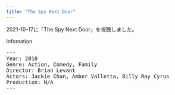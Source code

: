 ```yaml
---
title: "The Spy Next Door"
---
```

2021-10-17に「The Spy Next Door」を視聴しました。

Infomation
<pre>
---
Year: 2010
Genre: Action, Comedy, Family
Director: Brian Levant
Actors: Jackie Chan, Amber Valletta, Billy Ray Cyrus
Production: N/A
---
</pre>